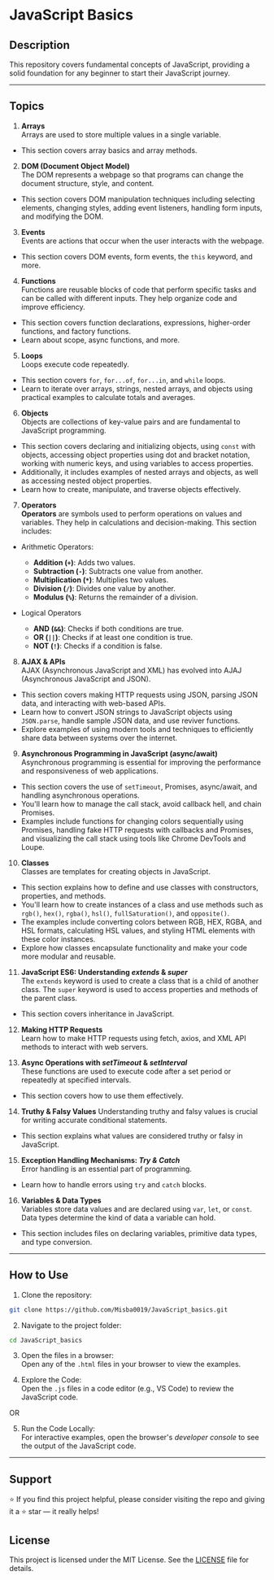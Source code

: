 # JavaScript Basics

## Description
This repository covers fundamental concepts of JavaScript, providing a solid foundation for any beginner to start their JavaScript journey.

---

## Topics
1. **Arrays**  
Arrays are used to store multiple values in a single variable.
- This section covers array basics and array methods.

2. **DOM (Document Object Model)**  
The DOM represents a webpage so that programs can change the document structure, style, and content.
- This section covers DOM manipulation techniques including selecting elements, changing styles, adding event listeners, handling form inputs, and modifying the DOM.

3. **Events**  
Events are actions that occur when the user interacts with the webpage.
- This section covers DOM events, form events, the `this` keyword, and more.

4. **Functions**  
Functions are reusable blocks of code that perform specific tasks and can be called with different inputs. They help organize code and improve efficiency.
- This section covers function declarations, expressions, higher-order functions, and factory functions.
- Learn about scope, async functions, and more.

5. **Loops**  
Loops execute code repeatedly.
- This section covers `for`, `for...of`, `for...in`, and `while` loops.
- Learn to iterate over arrays, strings, nested arrays, and objects using practical examples to calculate totals and averages.

6. **Objects**  
Objects are collections of key-value pairs and are fundamental to JavaScript programming.
- This section covers declaring and initializing objects, using `const` with objects, accessing object properties using dot and bracket notation, working with numeric keys, and using variables to access properties.
- Additionally, it includes examples of nested arrays and objects, as well as accessing nested object properties.
- Learn how to create, manipulate, and traverse objects effectively.

7. **Operators**  
**Operators** are symbols used to perform operations on values and variables. They help in calculations and decision-making. This section includes:

- Arithmetic Operators:
  - **Addition (`+`)**: Adds two values.
  - **Subtraction (`-`)**: Subtracts one value from another.
  - **Multiplication (`*`)**: Multiplies two values.
  - **Division (`/`)**: Divides one value by another.
  - **Modulus (`%`)**: Returns the remainder of a division.

- Logical Operators
  - **AND (`&&`)**: Checks if both conditions are true.
  - **OR (`||`)**: Checks if at least one condition is true.
  - **NOT (`!`)**: Checks if a condition is false.

8. **AJAX & APIs**  
AJAX (Asynchronous JavaScript and XML) has evolved into AJAJ (Asynchronous JavaScript and JSON).
- This section covers making HTTP requests using JSON, parsing JSON data, and interacting with web-based APIs.
- Learn how to convert JSON strings to JavaScript objects using `JSON.parse`, handle sample JSON data, and use reviver functions.
- Explore examples of using modern tools and techniques to efficiently share data between systems over the internet.

9. **Asynchronous Programming in JavaScript (async/await)**  
Asynchronous programming is essential for improving the performance and responsiveness of web applications.
- This section covers the use of `setTimeout`, Promises, async/await, and handling asynchronous operations.
- You'll learn how to manage the call stack, avoid callback hell, and chain Promises.
- Examples include functions for changing colors sequentially using Promises, handling fake HTTP requests with callbacks and Promises, and visualizing the call stack using tools like Chrome DevTools and Loupe.

10. **Classes**  
Classes are templates for creating objects in JavaScript.
- This section explains how to define and use classes with constructors, properties, and methods.
- You'll learn how to create instances of a class and use methods such as `rgb()`, `hex()`, `rgba()`, `hsl()`, `fullSaturation()`, and `opposite()`.
- The examples include converting colors between RGB, HEX, RGBA, and HSL formats, calculating HSL values, and styling HTML elements with these color instances.
- Explore how classes encapsulate functionality and make your code more modular and reusable.

11. **JavaScript ES6: Understanding *extends* & *super***  
The `extends` keyword is used to create a class that is a child of another class.
The `super` keyword is used to access properties and methods of the parent class.
- This section covers inheritance in JavaScript.

12. **Making HTTP Requests**  
Learn how to make HTTP requests using fetch, axios, and XML API methods to interact with web servers.

13. **Async Operations with *setTimeout* & *setInterval***  
These functions are used to execute code after a set period or repeatedly at specified intervals.
- This section covers how to use them effectively.

14. **Truthy & Falsy Values**
Understanding truthy and falsy values is crucial for writing accurate conditional statements.
- This section explains what values are considered truthy or falsy in JavaScript.

15. **Exception Handling Mechanisms: *Try & Catch***  
Error handling is an essential part of programming.
- Learn how to handle errors using `try` and `catch` blocks.

16. **Variables & Data Types**  
Variables store data values and are declared using `var`, `let`, or `const`. Data types determine the kind of data a variable can hold.
- This section includes files on declaring variables, primitive data types, and type conversion.

---

## How to Use
1. Clone the repository:
```bash
git clone https://github.com/Misba0019/JavaScript_basics.git
```

2. Navigate to the project folder:
```bash
cd JavaScript_basics
```
3. Open the files in a browser:  
Open any of the `.html` files in your browser to view the examples.
  
4. Explore the Code:  
Open the `.js` files in a code editor (e.g., VS Code) to review the JavaScript code.
  
OR  
  
5. Run the Code Locally:  
For interactive examples, open the browser's *developer console* to see the output of the JavaScript code.

---

## Support
⭐ If you find this project helpful, please consider visiting the repo and giving it a ⭐ star — it really helps!

## License
This project is licensed under the MIT License. See the [LICENSE](LICENSE) file for details.
